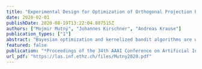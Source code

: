 ```yaml
---
title: "Experimental Design for Optimization of Orthogonal Projection Pursuit Models"
date: 2020-02-01
publishDate: 2020-08-19T13:22:04.887515Z
authors: ["Mojmir Mutný", "Johannes Kirschner", "Andreas Krause"]
publication_types: ["1"]
abstract: "Bayesian optimization and kernelized bandit algorithms are widely used techniques for sequential black box function optimization with applications in parameter tuning, control, robotics among many others. To be effective in high dimensional settings, previous approaches make additional assumptions, for example on low-dimensional subspaces or an additive structure. In this work, we go beyond the additivity assumption and use an orthogonal projection pursuit regression model, which strictly generalizes additive models. We present a two-stage algorithm motivated by experimental design to first decorrelate the additive components. Subsequently, the bandit optimization benefits from the statistically efficient additive model. Our method provably decorrelates the fully additive model and achieves optimal sublinear simple regret in terms of the number of function evaluations. To prove the rotation recovery, we derive novel concentration inequalities for linear regression on subspaces. In addition, we specifically address the issue of acquisition function optimization and present two domain dependent efficient algorithms. We validate the algorithm numerically on synthetic as well as real-world optimization problems."
featured: false
publication: "*Proceedings of the 34th AAAI Conference on Artificial Intelligence (AAAI)*"
url_pdf: "https://las.inf.ethz.ch/files/Mutny2020.pdf"
---
```


